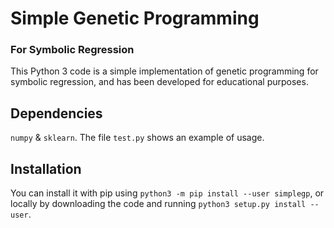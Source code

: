 # Simple Genetic Programming 
### For Symbolic Regression
This Python 3 code is a simple implementation of genetic programming for symbolic regression, and has been developed for educational purposes.

## Dependencies
`numpy` & `sklearn`. The file `test.py` shows an example of usage.

## Installation
You can install it with pip using `python3 -m pip install --user simplegp`, or locally by downloading the code and running `python3 setup.py install --user`.
